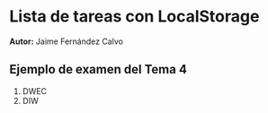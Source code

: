 # Lista de tareas con LocalStorage 

**Autor:** Jaime Fernández Calvo

## Ejemplo de examen del Tema 4
1. DWEC
2. DIW